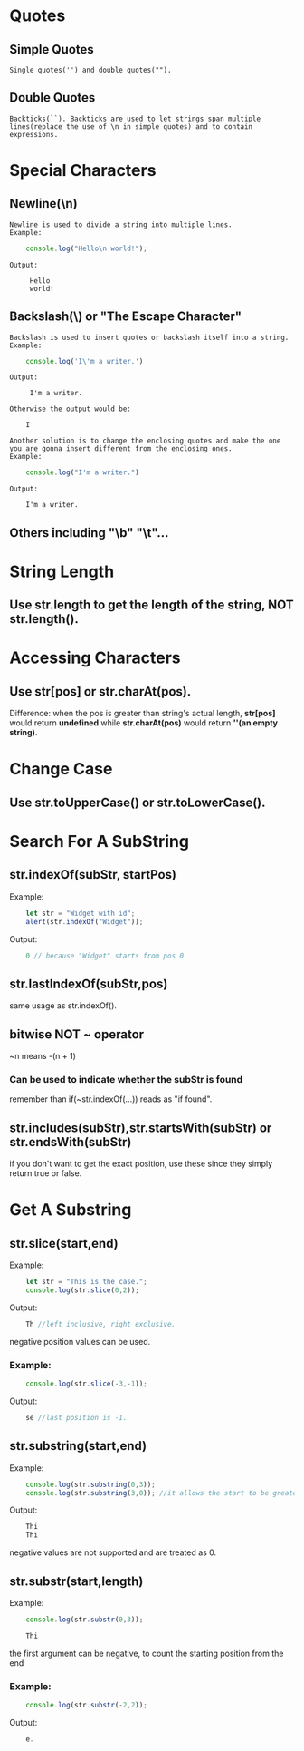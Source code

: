 # Quotes

## Simple Quotes
    Single quotes('') and double quotes("").
## Double Quotes
    Backticks(``). Backticks are used to let strings span multiple lines(replace the use of \n in simple quotes) and to contain expressions.
# Special Characters
## Newline(\n)
    Newline is used to divide a string into multiple lines.
    Example: 
```js
    console.log("Hello\n world!");
```
    Output:
```
     Hello
     world!
```

## Backslash(\\) or "The Escape Character"
    Backslash is used to insert quotes or backslash itself into a string.
    Example: 
```js    
    console.log('I\'m a writer.')
```
    Output:
```
     I'm a writer.  
```
    Otherwise the output would be: 
```
    I
```

    Another solution is to change the enclosing quotes and make the one you are gonna insert different from the enclosing ones.
    Example: 
```js
    console.log("I'm a writer.")
```
    Output: 
```
    I'm a writer.
```
## Others including "\b" "\t"...
# String Length

## Use str.length to get the length of the string, NOT str.length().

# Accessing Characters
## Use str[pos] or str.charAt(pos).
Difference: when the pos is greater than string's actual length, **str[pos]** would return **undefined** while **str.charAt(pos)** would return **''(an empty string)**.

# Change Case
## Use str.toUpperCase() or str.toLowerCase().

# Search For A SubString
## str.indexOf(subStr, startPos)    
Example:
```js
    let str = "Widget with id";
    alert(str.indexOf("Widget"));
```
Output:
```js
    0 // because "Widget" starts from pos 0
```
## str.lastIndexOf(subStr,pos)
same usage as str.indexOf().
## bitwise NOT ~ operator
   ~n means -(n + 1)
### Can be used to indicate whether the subStr is found
remember than if(~str.indexOf(...)) reads as "if found".
## str.includes(subStr),str.startsWith(subStr) or str.endsWith(subStr) 
if you don't want to get the exact position, use these since they simply return true or false.

# Get A Substring
## str.slice(start,end)
Example:
```js
    let str = "This is the case.";
    console.log(str.slice(0,2));
```
Output:
```js
    Th //left inclusive, right exclusive.
```
negative position values can be used.
### Example:
```js
    console.log(str.slice(-3,-1));
```
Output:
```js
    se //last position is -1.
```

## str.substring(start,end)
Example:
```js
    console.log(str.substring(0,3));
    console.log(str.substring(3,0)); //it allows the start to be greater then end.
```
Output:
```js
    Thi
    Thi
```
negative values are not supported and are treated as 0.

## str.substr(start,length)
Example:
```js
    console.log(str.substr(0,3));
```
```js
    Thi
```
the first argument can be negative, to count the starting position from the end
### Example:
```js
    console.log(str.substr(-2,2));
```
Output:
```js
    e.
```
